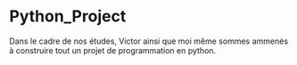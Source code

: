 # Python_Project
Dans le cadre de nos études, Victor ainsi que moi même sommes ammenés à construire tout un projet de programmation en python.  
